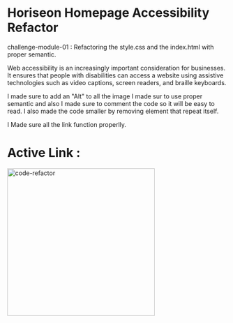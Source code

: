 # Horiseon Homepage Accessibility Refactor

challenge-module-01 : Refactoring the style.css and the index.html with proper semantic.

Web accessibility is an increasingly important consideration for businesses. It ensures that people with disabilities can access a website using assistive technologies such as video captions, screen readers, and braille keyboards.

I made sure to add an "Alt" to all the image
I made sur to use proper semantic and also I made sure to comment the code so it will be easy to read.
I also made the code smaller by removing element that repeat itself.

I Made sure all the link function properlly.


# Active Link : 



<img width="338" alt="code-refactor" src="https://user-images.githubusercontent.com/100246393/168657549-4e5f52d9-c6c2-49e8-90b9-aec683837a4c.png">
